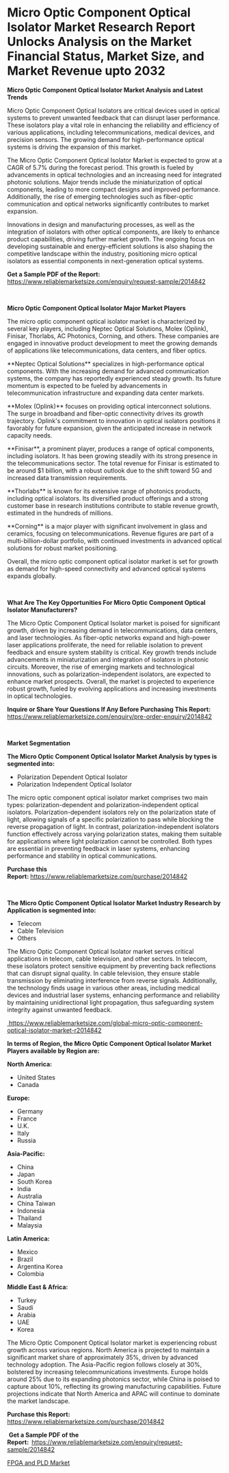 <p><h1>Micro Optic Component Optical Isolator Market Research Report Unlocks Analysis on the Market Financial Status, Market Size, and Market Revenue upto 2032</h1></p><p><strong>Micro Optic Component Optical Isolator Market Analysis and Latest Trends</strong></p>
<p><p>Micro Optic Component Optical Isolators are critical devices used in optical systems to prevent unwanted feedback that can disrupt laser performance. These isolators play a vital role in enhancing the reliability and efficiency of various applications, including telecommunications, medical devices, and precision sensors. The growing demand for high-performance optical systems is driving the expansion of this market.</p><p>The Micro Optic Component Optical Isolator Market is expected to grow at a CAGR of 5.7% during the forecast period. This growth is fueled by advancements in optical technologies and an increasing need for integrated photonic solutions. Major trends include the miniaturization of optical components, leading to more compact designs and improved performance. Additionally, the rise of emerging technologies such as fiber-optic communication and optical networks significantly contributes to market expansion.</p><p>Innovations in design and manufacturing processes, as well as the integration of isolators with other optical components, are likely to enhance product capabilities, driving further market growth. The ongoing focus on developing sustainable and energy-efficient solutions is also shaping the competitive landscape within the industry, positioning micro optical isolators as essential components in next-generation optical systems.</p></p>
<p><strong>Get a Sample PDF of the Report:&nbsp;</strong> <a href="https://www.reliablemarketsize.com/enquiry/request-sample/2014842?utm_campaign=1901&utm_medium=2&utm_source=Github&utm_content=ia&utm_term=17012025&utm_id=micro-optic-component-optical-isolator">https://www.reliablemarketsize.com/enquiry/request-sample/2014842</a></p>
<p>&nbsp;</p>
<p><strong>Micro Optic Component Optical Isolator Major Market Players</strong></p>
<p><p>The micro optic component optical isolator market is characterized by several key players, including Neptec Optical Solutions, Molex (Oplink), Finisar, Thorlabs, AC Photonics, Corning, and others. These companies are engaged in innovative product development to meet the growing demands of applications like telecommunications, data centers, and fiber optics.</p><p>**Neptec Optical Solutions** specializes in high-performance optical components. With the increasing demand for advanced communication systems, the company has reportedly experienced steady growth. Its future momentum is expected to be fueled by advancements in telecommunication infrastructure and expanding data center markets.</p><p>**Molex (Oplink)** focuses on providing optical interconnect solutions. The surge in broadband and fiber-optic connectivity drives its growth trajectory. Oplink's commitment to innovation in optical isolators positions it favorably for future expansion, given the anticipated increase in network capacity needs.</p><p>**Finisar**, a prominent player, produces a range of optical components, including isolators. It has been growing steadily with its strong presence in the telecommunications sector. The total revenue for Finisar is estimated to be around $1 billion, with a robust outlook due to the shift toward 5G and increased data transmission requirements.</p><p>**Thorlabs** is known for its extensive range of photonics products, including optical isolators. Its diversified product offerings and a strong customer base in research institutions contribute to stable revenue growth, estimated in the hundreds of millions.</p><p>**Corning** is a major player with significant involvement in glass and ceramics, focusing on telecommunications. Revenue figures are part of a multi-billion-dollar portfolio, with continued investments in advanced optical solutions for robust market positioning.</p><p>Overall, the micro optic component optical isolator market is set for growth as demand for high-speed connectivity and advanced optical systems expands globally.</p></p>
<p>&nbsp;</p>
<p><strong>What Are The Key Opportunities For Micro Optic Component Optical Isolator Manufacturers?</strong></p>
<p><p>The Micro Optic Component Optical Isolator market is poised for significant growth, driven by increasing demand in telecommunications, data centers, and laser technologies. As fiber-optic networks expand and high-power laser applications proliferate, the need for reliable isolation to prevent feedback and ensure system stability is critical. Key growth trends include advancements in miniaturization and integration of isolators in photonic circuits. Moreover, the rise of emerging markets and technological innovations, such as polarization-independent isolators, are expected to enhance market prospects. Overall, the market is projected to experience robust growth, fueled by evolving applications and increasing investments in optical technologies.</p></p>
<p><strong>Inquire or Share Your Questions If Any Before Purchasing This Report:</strong> <a href="https://www.reliablemarketsize.com/enquiry/pre-order-enquiry/2014842?utm_campaign=1901&utm_medium=2&utm_source=Github&utm_content=ia&utm_term=17012025&utm_id=micro-optic-component-optical-isolator">https://www.reliablemarketsize.com/enquiry/pre-order-enquiry/2014842</a></p>
<p>&nbsp;</p>
<p><strong>Market Segmentation</strong></p>
<p><strong>The Micro Optic Component Optical Isolator Market Analysis by types is segmented into:</strong></p>
<p><ul><li>Polarization Dependent Optical Isolator</li><li>Polarization Independent Optical Isolator</li></ul></p>
<p><p>The micro optic component optical isolator market comprises two main types: polarization-dependent and polarization-independent optical isolators. Polarization-dependent isolators rely on the polarization state of light, allowing signals of a specific polarization to pass while blocking the reverse propagation of light. In contrast, polarization-independent isolators function effectively across varying polarization states, making them suitable for applications where light polarization cannot be controlled. Both types are essential in preventing feedback in laser systems, enhancing performance and stability in optical communications.</p></p>
<p><strong>Purchase this Report:&nbsp;</strong><a href="https://www.reliablemarketsize.com/purchase/2014842?utm_campaign=1901&utm_medium=2&utm_source=Github&utm_content=ia&utm_term=17012025&utm_id=micro-optic-component-optical-isolator">https://www.reliablemarketsize.com/purchase/2014842</a></p>
<p>&nbsp;</p>
<p><strong>The Micro Optic Component Optical Isolator Market Industry Research by Application is segmented into:</strong></p>
<p><ul><li>Telecom</li><li>Cable Television</li><li>Others</li></ul></p>
<p><p>The Micro Optic Component Optical Isolator market serves critical applications in telecom, cable television, and other sectors. In telecom, these isolators protect sensitive equipment by preventing back reflections that can disrupt signal quality. In cable television, they ensure stable transmission by eliminating interference from reverse signals. Additionally, the technology finds usage in various other areas, including medical devices and industrial laser systems, enhancing performance and reliability by maintaining unidirectional light propagation, thus safeguarding system integrity against unwanted feedback.</p></p>
<p><a href="https://www.reliablemarketsize.com/global-micro-optic-component-optical-isolator-market-r2014842?utm_campaign=1901&utm_medium=2&utm_source=Github&utm_content=ia&utm_term=17012025&utm_id=micro-optic-component-optical-isolator">&nbsp;https://www.reliablemarketsize.com/global-micro-optic-component-optical-isolator-market-r2014842</a></p>
<p><strong>In terms of Region, the Micro Optic Component Optical Isolator Market Players available by Region are:</strong></p>
<p>
    <p> <strong> North America: </strong>
        <ul>
            <li>United States</li>
            <li>Canada</li>
        </ul>
        </p> 
    <p> <strong> Europe: </strong>
        <ul>
            <li>Germany</li>
            <li>France</li>
            <li>U.K.</li>
            <li>Italy</li>
            <li>Russia</li>
        </ul>
        </p> 
    <p> <strong> Asia-Pacific: </strong>
        <ul>
            <li>China</li>
            <li>Japan</li>
            <li>South Korea</li>
            <li>India</li>
            <li>Australia</li>
            <li>China Taiwan</li>
            <li>Indonesia</li>
            <li>Thailand</li>
            <li>Malaysia</li>
        </ul>
        </p> 
    <p> <strong> Latin America: </strong>
        <ul>
            <li>Mexico</li>
            <li>Brazil</li>
            <li>Argentina Korea</li>
            <li>Colombia</li>
        </ul>
        </p> 
    <p> <strong> Middle East & Africa: </strong>
        <ul>
            <li>Turkey</li>
            <li>Saudi</li>
            <li>Arabia</li>
            <li>UAE</li>
            <li>Korea</li>
        </ul>
    </p>
    </p>
<p><p>The Micro Optic Component Optical Isolator market is experiencing robust growth across various regions. North America is projected to maintain a significant market share of approximately 35%, driven by advanced technology adoption. The Asia-Pacific region follows closely at 30%, bolstered by increasing telecommunications investments. Europe holds around 25% due to its expanding photonics sector, while China is poised to capture about 10%, reflecting its growing manufacturing capabilities. Future projections indicate that North America and APAC will continue to dominate the market landscape.</p></p>
<p><strong>Purchase this Report: </strong><a href="https://www.reliablemarketsize.com/purchase/2014842?utm_campaign=1901&utm_medium=2&utm_source=Github&utm_content=ia&utm_term=17012025&utm_id=micro-optic-component-optical-isolator">https://www.reliablemarketsize.com/purchase/2014842</a></p>
<p>&nbsp;<strong>Get a Sample PDF of the Report:&nbsp;&nbsp;</strong><a href="https://www.reliablemarketsize.com/enquiry/request-sample/2014842?utm_campaign=1901&utm_medium=2&utm_source=Github&utm_content=ia&utm_term=17012025&utm_id=micro-optic-component-optical-isolator">https://www.reliablemarketsize.com/enquiry/request-sample/2014842</a></p>
<p><strong></strong></p>
<p><p><a href="https://github.com/AKSHATREPORTPRIME/Market-Research-Report-List-6/blob/main/fpga-and-pld-market.md?utm_campaign=1901&utm_medium=2&utm_source=Github&utm_content=ia&utm_term=17012025&utm_id=micro-optic-component-optical-isolator">FPGA and PLD Market</a></p></p>